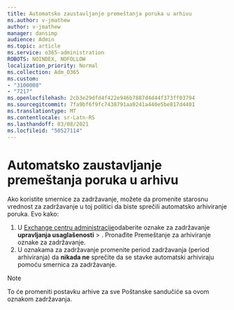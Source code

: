 ```yaml
---
title: Automatsko zaustavljanje premeštanja poruka u arhivu
ms.author: v-jmathew
author: v-jmathew
manager: dansimp
audience: Admin
ms.topic: article
ms.service: o365-administration
ROBOTS: NOINDEX, NOFOLLOW
localization_priority: Normal
ms.collection: Adm_O365
ms.custom:
- "3100008"
- "7217"
ms.openlocfilehash: 2cb3e29dfd4f422e946b7887d4d44f373ff03794
ms.sourcegitcommit: 7fa9bf6f9fc7438791aa9241a440e5be817d4401
ms.translationtype: MT
ms.contentlocale: sr-Latn-RS
ms.lasthandoff: 03/08/2021
ms.locfileid: "50527114"
---
```

# <a name="stop-messages-from-moving-to-the-archive-automatically"></a>Automatsko zaustavljanje premeštanja poruka u arhivu

Ako koristite smernice za zadržavanje, možete da promenite starosnu vrednost za zadržavanje u toj politici da biste sprečili automatsko arhiviranje poruka. Evo kako:

1. U [Exchange centru administracije](https://go.microsoft.com/fwlink/?linkid=2059104)odaberite oznake za zadržavanje **upravljanja usaglašenosti**  >  . Pronađite Premeštanje za arhiviranje oznake za zadržavanje.
2. U oznakama za zadržavanje promenite period zadržavanja (period arhiviranja) da **nikada ne** sprečite da se stavke automatski arhiviraju pomoću smernica za zadržavanje.

> [!NOTE]
> To će promeniti postavku arhive za sve Poštanske sandučiće sa ovom oznakom zadržavanja.
